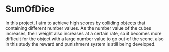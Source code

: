 # SumOfDice

In this project, I aim to achieve high scores by colliding objects that containing different number values. As the number value of the cubes increases, their weight also increases at a certain rate, so it becomes more difficult for the object with a large number value to go out of the scene. also in this study the reward and punishment system is still being developed.
